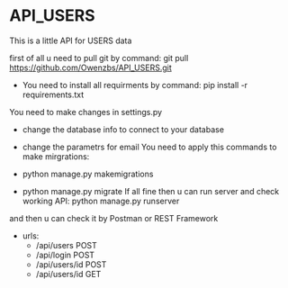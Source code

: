 # API_USERS
This is a little API for USERS data

first of all u need to pull git by command: git pull https://github.com/Owenzbs/API_USERS.git

  - You need to install all requirments by command: pip install -r requirements.txt

You need to make changes in settings.py

  - change the database info to connect to your database
  - change the parametrs for email
You need to apply this commands to make mirgrations:

  - python manage.py makemigrations
  - python manage.py migrate
If all fine then u can run server and check working API: python manage.py runserver

and then u can check it by Postman or REST Framework

- urls:
  - /api/users POST
  - /api/login POST
  - /api/users/id POST
  - /api/users/id GET
